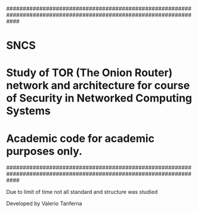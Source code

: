 ####################################################################################################################
# SNCS                                                                                                             #
# Study of TOR (The Onion Router) network and architecture  for course of  Security in Networked Computing Systems #
#                                                                                                                  #
# Academic code for academic purposes only.                                                                        #
####################################################################################################################

Due to limit of time not all standard and structure was studied

Developed by Valerio Tanferna

